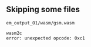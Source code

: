 
## Skipping some files
`em_output_O1/wasm/gsm.wasm`

```
wasm2c
error: unexpected opcode: 0xc1
```
